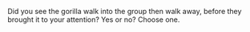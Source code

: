Did you see the gorilla walk into the group then walk away, before they brought
it to your attention? Yes or no? Choose one.
